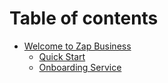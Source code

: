 # Table of contents

* [Welcome to Zap Business](README.md)
  * [Quick Start](welcome-to-zap-business/quick-start.md)
  * [Onboarding Service](welcome-to-zap-business/onboarding-service.md)
